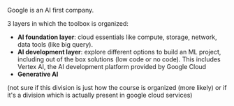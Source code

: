 Google is an AI first company.

3 layers in which the toolbox is organized:

- **AI foundation layer**: cloud essentials like compute, storage, network, data tools (like big query).
- **AI development layer**: explore different options to build an ML project, including out of the box solutions (low code or no code). This includes Vertex AI, the AI development platform provided by Google Cloud
- **Generative AI**


(not sure if this division is just how the course is organized (more likely) or if it's a division which is actually present in google cloud services)
